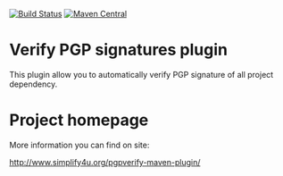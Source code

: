 [![Build Status](https://travis-ci.org/s4u/pgpverify-maven-plugin.svg?branch=master)](https://travis-ci.org/s4u/pgpverify-maven-plugin)
[![Maven Central](https://maven-badges.herokuapp.com/maven-central/org.simplify4u.plugins/pgpverify-maven-plugin/badge.svg)](https://maven-badges.herokuapp.com/maven-central/org.simplify4u.plugins/pgpverify-maven-plugin)
# Verify PGP signatures plugin

This plugin allow you to automatically verify PGP signature of all project dependency.

# Project homepage

More information you can find on site:

http://www.simplify4u.org/pgpverify-maven-plugin/
